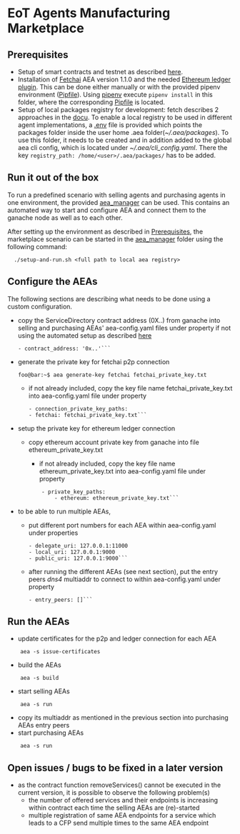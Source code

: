 # EoT Agents Manufacturing Marketplace

## Prerequisites

- Setup of smart contracts and testnet as described [here](../service-directory/Readme.md).
- Installation of [Fetchai](https://fetch.ai/) AEA version 1.1.0 and the needed [Ethereum ledger plugin](https://pypi.org/project/aea-ledger-ethereum/). This can be done either manually or with the provided pipenv environment ([Pipfile](Pipfile)). Using [pipenv](https://github.com/pypa/pipenv) execute `pipenv install` in this folder, where the corresponding [Pipfile](Pipfile) is located.
- Setup of local packages registry for development: fetch describes 2 approaches in the [docu](https://docs.fetch.ai/aea/development-setup/). To enable a local registry to be used in different agent implementations, a [.env](.env) file is provided which points the packages folder inside the user home .aea folder(*~/.aea/packages*). To use this folder, it needs to be created and in addition added to the global aea cli config, which is located under *~/.aea/cli_config.yaml*. There the key `registry_path: /home/<user>/.aea/packages/` has to be added.

## Run it out of the box

To run a predefined scenario with selling agents and purchasing agents in one environment, the provided [aea_manager](aea_manager) can be used. This contains an automated way to start and configure AEA and connect them to the ganache node as well as to each other.

After setting up the environment as described in [Prerequisites](#prerequisites), the marketplace scenario can be started in the [aea_manager](aea_manager) folder using the following command:

````console
  ./setup-and-run.sh <full path to local aea registry>
````

## Configure the AEAs

The following sections are describing what needs to be done using a custom configuration.

- copy the ServiceDirectory contract address (0X..) from ganache into selling and purchasing AEAs' aea-config.yaml files under property if not using the automated setup as described [here](../service-directory/Readme.md)

    ```console
    - contract_address: '0x..'```

- generate the private key for fetchai p2p connection

    ```console
    foo@bar:~$ aea generate-key fetchai fetchai_private_key.txt
    ```

  - if not already included, copy the key file name fetchai_private_key.txt into aea-config.yaml file under property

    ```console
    - connection_private_key_paths:
    - fetchai: fetchai_private_key.txt```

- setup the private key for ethereum ledger connection
  - copy ethereum account private key from ganache into file ethereum_private_key.txt
    - if not already included, copy the key file name ethereum_private_key.txt into aea-config.yaml file under property

    ```console
        - private_key_paths:
            - ethereum: ethereum_private_key.txt```

- to be able to run multiple AEAs,
  - put different port numbers for each AEA within aea-config.yaml under properties

    ```console
    - delegate_uri: 127.0.0.1:11000
    - local_uri: 127.0.0.1:9000
    - public_uri: 127.0.0.1:9000```

  - after running the different AEAs (see next section), put the entry peers *dns4* multiaddr to connect to within aea-config.yaml under property

    ```console
    - entry_peers: []```

## Run the AEAs

- update certificates for the p2p and ledger connection for each AEA

```console
    aea -s issue-certificates
```

- build the AEAs

```console
    aea -s build
```

- start selling AEAs

```console
    aea -s run
```

- copy its multiaddr as mentioned in the previous section into purchasing AEAs entry peers
- start purchasing AEAs

```console
    aea -s run
```

## Open issues / bugs to be fixed in a later version

- as the contract function removeServices() cannot be executed in the current version, it is possible to observe the following problem(s)
  - the number of offered services and their endpoints is increasing within contract each time the selling AEAs are (re)-started
  - multiple registration of same AEA endpoints for a service which leads to a CFP send multiple times to the same AEA endpoint
